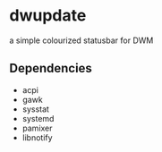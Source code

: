 # dwupdate
a simple colourized statusbar for DWM

## Dependencies

* acpi
* gawk
* sysstat
* systemd
* pamixer
* libnotify
